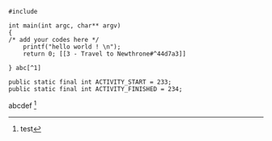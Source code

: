 ```links|java
#include

int main(int argc, char** argv)
{
/* add your codes here */
	printf("hello world ! \n");
	return 0; [[3 - Travel to Newthrone#^44d7a3]]
	
} abc[^1]
```

```links|java
public static final int ACTIVITY_START = 233;
public static final int ACTIVITY_FINISHED = 234;
```

abcdef [^1]

[^1]: test